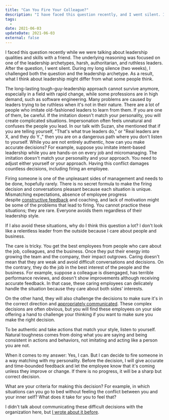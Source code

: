 ```yaml
---
title: "Can You Fire Your Colleague?"
description: "I have faced this question recently, and I went silent. I knew that laying off people or firing someone specific are unpleasant moments of management."
tags:
  -
date: 2021-06-03
updateDate: 2021-06-03
external: false
---
```


I faced this question recently while we were talking about leadership qualities and skills with a friend. The underlying reasoning was focused on one of the leadership archetypes, harsh, authoritarian, and ruthless leaders. After the question, I went silent. During my long silence (two weeks), I challenged both the question and the leadership archetype. As a result, what I think about leadership might differ from what some people think.

The long-lasting tough-guy-leadership approach cannot survive anymore, especially in a field with rapid change, while some professions are in high demand, such as software engineering. Many problems are caused by leaders trying to be ruthless when it's not in their nature. There are a lot of people who imitate old-fashioned leaders to learn from them. If you are one of them, be careful. If the imitation doesn't match your personality, you will create complicated situations. Impersonation often feels unnatural and confuses the people you lead. In our talk with Suzan, she mentioned that if you are telling yourself, "That's what true leaders do," or "Real leaders are X, and they do Y.," then you are on a dangerous path where you don't listen to yourself. While you are not entirely authentic, how can you make accurate decisions? For example, suppose you imitate intent-based leadership while you are hands-on on every job and micromanaging. The imitation doesn't match your personality and your approach. You need to adjust either yourself or your approach. Having this conflict damages countless decisions, including firing an employee.

Firing someone is one of the unpleasant sides of management and needs to be done, hopefully rarely. There is no secret formula to make the firing decision and conversations pleasant because each situation is unique. Mismatching expectations, absence of employee progress despite [constructive feedback](https://candost.substack.com/p/importance-of-the-feedback) and coaching, and lack of motivation might be some of the problems that lead to firing. You cannot practice these situations; they are rare. Everyone avoids them regardless of their leadership style.

If I also avoid these situations, why do I think this question a lot? I don't look like a relentless leader from the outside because I care about people and business.

The care is tricky. You get the best employees from people who care about the job, colleagues, and the business. Once they put their energy into growing the team and the company, their impact outgrows. Caring doesn't mean that they are weak and avoid difficult conversations and decisions. On the contrary, they do the job in the best interest of the people and the business. For example, suppose a colleague is disengaged, has terrible performance reviews, and doesn't show improvements although receiving accurate feedback. In that case, these caring employees can delicately handle the situation because they care about both sides' interests.

On the other hand, they will also challenge the decisions to make sure it's in the correct direction and [appropriately communicated](https://candost.substack.com/p/communicating-decisions-in-the-organizations). These complex decisions are often obvious, but you will find these employees on your side offering a hand to challenge your thinking if you want to make sure you make the right decision.

To be authentic and take actions that match your style, listen to yourself. Natural toughness comes from doing what you are saying and being consistent in actions and behaviors, not imitating and acting like a person you are not.

When it comes to my answer: Yes, I can. But I can decide to fire someone in a way matching with my personality. Before the decision, I will give accurate and time-bounded feedback and let the employee know that it's coming unless they improve or change. If there is no progress, it will be a sharp but correct decision.

What are your criteria for making this decision? For example, in which situations can you go to bed without feeling the conflict between you and your inner self? What does it take for you to feel that?

I didn't talk about communicating these difficult decisions with the organization here, but [I wrote about it before](https://candost.substack.com/p/communicating-decisions-in-the-organizations).
